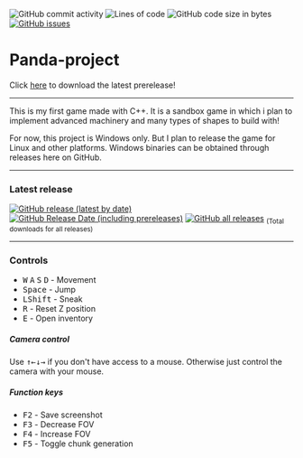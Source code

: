 ![GitHub commit activity](https://img.shields.io/github/commit-activity/w/IsakTheHacker/Panda-project)
![Lines of code](https://img.shields.io/tokei/lines/github/IsakTheHacker/Panda-project)
![GitHub code size in bytes](https://img.shields.io/github/languages/code-size/IsakTheHacker/Panda-project)
[![GitHub issues](https://img.shields.io/github/issues/IsakTheHacker/Panda-project)](https://github.com/IsakTheHacker/Panda-project/issues)
<!-- [![GitHub forks](https://img.shields.io/github/forks/IsakTheHacker/Panda-project)](https://github.com/IsakTheHacker/Panda-project/network) -->

# Panda-project

Click
[here](https://github.com/IsakTheHacker/Panda-project/releases/download/prealpha-0.1.1/Panda.Project.MSI.Installer.msi)
to download the latest prerelease!

***

This is my first game made with C++. It is a sandbox game in which i plan to implement advanced machinery and many types of shapes to build with!

For now, this project is Windows only. But I plan to release the game for Linux and other platforms. Windows binaries can be obtained through releases here on GitHub.

***

### Latest release
[![GitHub release (latest by date)](https://img.shields.io/github/v/release/IsakTheHacker/Panda-project?include_prereleases)](https://github.com/IsakTheHacker/Panda-project/releases)
[![GitHub Release Date (including prereleases)](https://img.shields.io/github/release-date-pre/IsakTheHacker/Panda-project)](https://github.com/IsakTheHacker/Panda-project/releases)
[![GitHub all releases](https://img.shields.io/github/downloads/IsakTheHacker/Panda-project/total)](https://github.com/IsakTheHacker/Panda-project/releases) <sub>(Total downloads for all releases)</sub>

***

### Controls
- <kbd>W</kbd> <kbd>A</kbd> <kbd>S</kbd> <kbd>D</kbd> - Movement
- <kbd>Space</kbd> - Jump
- <kbd>LShift</kbd> - Sneak
- <kbd>R</kbd> - Reset Z position
- <kbd>E</kbd> - Open inventory

##### Camera control
Use <kbd>&#8593;</kbd><kbd>&#8592;</kbd><kbd>&#8595;</kbd><kbd>&#8594;</kbd> if you don't have access to a mouse. Otherwise just control the camera with your mouse.

##### Function keys
- <kbd>F2</kbd> - Save screenshot
- <kbd>F3</kbd> - Decrease FOV
- <kbd>F4</kbd> - Increase FOV
- <kbd>F5</kbd> - Toggle chunk generation